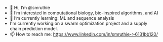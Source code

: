 - 👋 Hi, I’m @smruthie
- 👀 I’m interested in computational biology, bio-inspired algorithms, and AI
- 🌱 I’m currently learning: ML and sequence analysis
- I'm currently working on a swarm optimization project and a supply chain prediction model.
- 📫 How to reach me: https://www.linkedin.com/in/smruthie-r-6131bb120/

<!---
smruthie/smruthie is a ✨ special ✨ repository because its `README.md` (this file) appears on your GitHub profile.
You can click the Preview link to take a look at your changes.
--->
